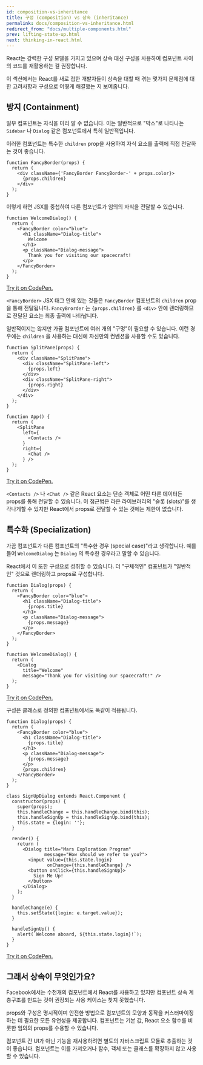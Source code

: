 ```yaml
---
id: composition-vs-inheritance
title: 구성 (composition) vs 상속 (inheritance)
permalink: docs/composition-vs-inheritance.html
redirect_from: "docs/multiple-components.html"
prev: lifting-state-up.html
next: thinking-in-react.html
---
```


React는 강력한 구성 모델을 가지고 있으며 상속 대신 구성을 사용하여 컴포넌트 사이의 코드를 재활용하는 걸 권장합니다.

이 섹션에서는 React를 새로 접한 개발자들이 상속을 대할 때 겪는 몇가지 문제점에 대한 고려사항과 구성으로 어떻게 해결했는 지 보여줍니다.

## 방지 (Containment)

일부 컴포넌트는 자식을 미리 알 수 없습니다. 이는 일반적으로 "박스"로 나타나는 `Sidebar` 나 `Dialog` 같은 컴포넌트에서 특히 일반적입니다.

이러한 컴포넌트는 특수한 `children` prop을 사용하여 자식 요소를 출력에 직접 전달하는 것이 좋습니다.

```js{4}
function FancyBorder(props) {
  return (
    <div className={'FancyBorder FancyBorder-' + props.color}>
      {props.children}
    </div>
  );
}
```

이렇게 하면 JSX를 중첩하여 다른 컴포넌트가 임의의 자식을 전달할 수 있습니다.

```js{4-9}
function WelcomeDialog() {
  return (
    <FancyBorder color="blue">
      <h1 className="Dialog-title">
        Welcome
      </h1>
      <p className="Dialog-message">
        Thank you for visiting our spacecraft!
      </p>
    </FancyBorder>
  );
}
```

[Try it on CodePen.](https://codepen.io/gaearon/pen/ozqNOV?editors=0010)

`<FancyBorder>` JSX 태그 안에 있는 것들은 `FancyBorder` 컴포넌트의 `children` prop을 통해 전달됩니다. `FancyBrorder` 는 `{props.children}` 를 `<div>` 안에 렌더링하므로 전달된 요소는 최종 출력에 나타납니다.

일반적이지는 않지만 가끔 컴포넌트에 여러 개의 "구멍"이 필요할 수 있습니다. 이런 경우에는 `children` 을 사용하는 대신에 자신만의 컨벤션을 사용할 수도 있습니다.

```js{5,8,18,21}
function SplitPane(props) {
  return (
    <div className="SplitPane">
      <div className="SplitPane-left">
        {props.left}
      </div>
      <div className="SplitPane-right">
        {props.right}
      </div>
    </div>
  );
}

function App() {
  return (
    <SplitPane
      left={
        <Contacts />
      }
      right={
        <Chat />
      } />
  );
}
```

[Try it on CodePen.](https://codepen.io/gaearon/pen/gwZOJp?editors=0010)

`<Contacts />` 나 `<Chat />` 같은 React 요소는 단순 객체로 어떤 다른 데이터든 props를 통해 전달할 수 있습니다. 이 접근법은 라은 라이브러리의 "슬롯 (slots)"를 생각나게할 수 있지만 React에서 props로 전달할 수 있는 것에는 제한이 없습니다.

## 특수화 (Specialization)

가끔 컴포넌트가 다른 컴포넌트의 "특수한 경우 (special case)"라고 생각합니다. 예를 들어 `WelcomeDialog` 는 `Dialog` 의 특수한 경우라고 말할 수 있습니다.

React에서 이 또한 구성으로 성취할 수 있습니다. 더 "구체적인" 컴포넌트가 "일반적인" 것으로 렌더링하고 props로 구성합니다.

```js{5,8,16-18}
function Dialog(props) {
  return (
    <FancyBorder color="blue">
      <h1 className="Dialog-title">
        {props.title}
      </h1>
      <p className="Dialog-message">
        {props.message}
      </p>
    </FancyBorder>
  );
}

function WelcomeDialog() {
  return (
    <Dialog
      title="Welcome"
      message="Thank you for visiting our spacecraft!" />
  );
}
```

[Try it on CodePen.](https://codepen.io/gaearon/pen/kkEaOZ?editors=0010)

구성은 클래스로 정의한 컴포넌트에서도 똑같이 적용됩니다.

```js{10,27-31}
function Dialog(props) {
  return (
    <FancyBorder color="blue">
      <h1 className="Dialog-title">
        {props.title}
      </h1>
      <p className="Dialog-message">
        {props.message}
      </p>
      {props.children}
    </FancyBorder>
  );
}

class SignUpDialog extends React.Component {
  constructor(props) {
    super(props);
    this.handleChange = this.handleChange.bind(this);
    this.handleSignUp = this.handleSignUp.bind(this);
    this.state = {login: ''};
  }

  render() {
    return (
      <Dialog title="Mars Exploration Program"
              message="How should we refer to you?">
        <input value={this.state.login}
               onChange={this.handleChange} />
        <button onClick={this.handleSignUp}>
          Sign Me Up!
        </button>
      </Dialog>
    );
  }

  handleChange(e) {
    this.setState({login: e.target.value});
  }

  handleSignUp() {
    alert(`Welcome aboard, ${this.state.login}!`);
  }
}
```

[Try it on CodePen.](https://codepen.io/gaearon/pen/gwZbYa?editors=0010)

## 그래서 상속이 무엇인가요?

Facebook에서는 수천개의 컴포넌트에서 React를 사용하고 있지만 컴포넌트 상속 계층구조를 만드는 것이 권장되는 사용 케이스는 찾지 못했습니다.

props와 구성은 명시적이며 안전한 방법으로 컴포넌트의 모양과 동작을 커스터마이징하는 데 필요한 모든 유연성을 제공합니다. 컴포넌트는 기본 값, React 요소 함수를 비롯한 임의의 props를 수용할 수 있습니다.

컴포넌트 간 UI가 아닌 기능을 재사용하려면 별도의 자바스크립트 모듈로 추출하는 것이 좋습니다. 컴포넌트는 이를 가져오거나 함수, 객체 또는 클래스를 확장하지 않고 사용할 수 있습니다.